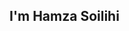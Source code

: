 ## I'm Hamza Soilihi

<!--
**hamza-soilihi/hamza-soilihi** is a ✨ _special_ ✨ repository because its `README.md` (this file) appears on your GitHub profile.

**étudiant en première année de Bachelor IT. Depuis toujours, je suis passionné par les technologies de l'information et je rêve de devenir un expert dans ce domaine. Actuellement, j'explore avec enthousiasme les bases de la programmation, des réseaux et des systèmes d'exploitation. J'adore participer aux travaux pratiques et résoudre des problèmes complexes. De nature sociable et collaboratif, j'échange souvent avec mes camarades pour enrichir mes connaissances. Je suis également très curieux des avancées technologiques et je réfléchis déjà à une spécialisation future pour approfondir mes compétences.

- 🔭 I’m currently working on ...
- 🌱 I’m currently learning ...
- 👯 I’m looking to collaborate on ...
- 🤔 I’m looking for help with ...
- 💬 Ask me about ...
- 📫 How to reach me: ...
- 😄 Pronouns: ...
- ⚡ Fun fact: ...
-->
